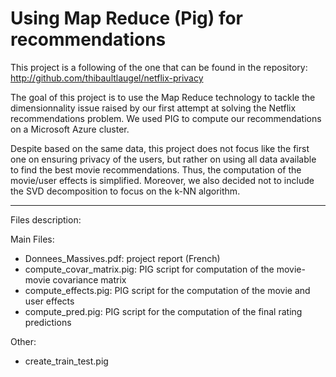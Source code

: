 # Using Map Reduce (Pig) for recommendations
This project is a following of the one that can be found in the repository: http://github.com/thibaultlaugel/netflix-privacy

The goal of this project is to use the Map Reduce technology to tackle the dimensionnality issue raised by our first attempt at solving the Netflix recommendations problem. We used PIG to compute our recommendations on a Microsoft Azure cluster.

Despite based on the same data, this project does not focus like the first one on ensuring privacy of the users, but rather on using all data available to find the best movie recommendations. Thus, the computation of the movie/user effects is simplified. Moreover, we also decided not to include the SVD decomposition to focus on the k-NN algorithm.

_________________________
Files description:

Main Files:
- Donnees_Massives.pdf: project report (French)
- compute_covar_matrix.pig: PIG script for computation of the movie-movie covariance matrix
- compute_effects.pig: PIG script for the computation of the movie and user effects
- compute_pred.pig: PIG script for the computation of the final rating predictions

Other:
- create_train_test.pig
